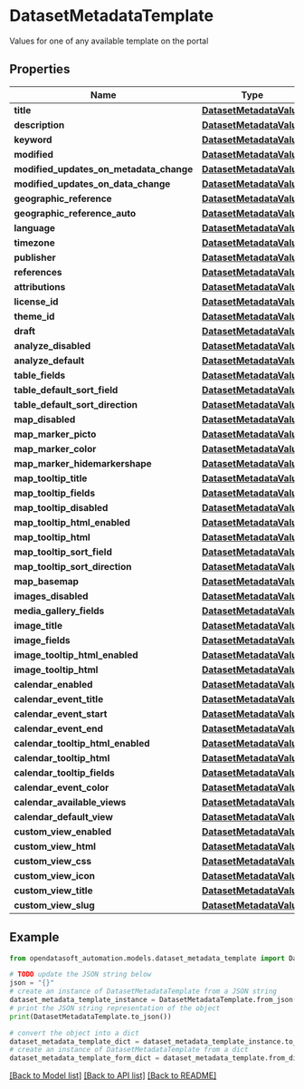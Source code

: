 # DatasetMetadataTemplate

Values for one of any available template on the portal

## Properties

Name | Type | Description | Notes
------------ | ------------- | ------------- | -------------
**title** | [**DatasetMetadataValue**](DatasetMetadataValue.md) |  | [optional] 
**description** | [**DatasetMetadataValue**](DatasetMetadataValue.md) |  | [optional] 
**keyword** | [**DatasetMetadataValue**](DatasetMetadataValue.md) |  | [optional] 
**modified** | [**DatasetMetadataValue**](DatasetMetadataValue.md) |  | [optional] 
**modified_updates_on_metadata_change** | [**DatasetMetadataValue**](DatasetMetadataValue.md) |  | [optional] 
**modified_updates_on_data_change** | [**DatasetMetadataValue**](DatasetMetadataValue.md) |  | [optional] 
**geographic_reference** | [**DatasetMetadataValue**](DatasetMetadataValue.md) |  | [optional] 
**geographic_reference_auto** | [**DatasetMetadataValue**](DatasetMetadataValue.md) |  | [optional] 
**language** | [**DatasetMetadataValue**](DatasetMetadataValue.md) |  | [optional] 
**timezone** | [**DatasetMetadataValue**](DatasetMetadataValue.md) |  | [optional] 
**publisher** | [**DatasetMetadataValue**](DatasetMetadataValue.md) |  | [optional] 
**references** | [**DatasetMetadataValue**](DatasetMetadataValue.md) |  | [optional] 
**attributions** | [**DatasetMetadataValue**](DatasetMetadataValue.md) |  | [optional] 
**license_id** | [**DatasetMetadataValue**](DatasetMetadataValue.md) |  | [optional] 
**theme_id** | [**DatasetMetadataValue**](DatasetMetadataValue.md) |  | [optional] 
**draft** | [**DatasetMetadataValue**](DatasetMetadataValue.md) |  | [optional] 
**analyze_disabled** | [**DatasetMetadataValue**](DatasetMetadataValue.md) |  | [optional] 
**analyze_default** | [**DatasetMetadataValue**](DatasetMetadataValue.md) |  | [optional] 
**table_fields** | [**DatasetMetadataValue**](DatasetMetadataValue.md) |  | [optional] 
**table_default_sort_field** | [**DatasetMetadataValue**](DatasetMetadataValue.md) |  | [optional] 
**table_default_sort_direction** | [**DatasetMetadataValue**](DatasetMetadataValue.md) |  | [optional] 
**map_disabled** | [**DatasetMetadataValue**](DatasetMetadataValue.md) |  | [optional] 
**map_marker_picto** | [**DatasetMetadataValue**](DatasetMetadataValue.md) |  | [optional] 
**map_marker_color** | [**DatasetMetadataValue**](DatasetMetadataValue.md) |  | [optional] 
**map_marker_hidemarkershape** | [**DatasetMetadataValue**](DatasetMetadataValue.md) |  | [optional] 
**map_tooltip_title** | [**DatasetMetadataValue**](DatasetMetadataValue.md) |  | [optional] 
**map_tooltip_fields** | [**DatasetMetadataValue**](DatasetMetadataValue.md) |  | [optional] 
**map_tooltip_disabled** | [**DatasetMetadataValue**](DatasetMetadataValue.md) |  | [optional] 
**map_tooltip_html_enabled** | [**DatasetMetadataValue**](DatasetMetadataValue.md) |  | [optional] 
**map_tooltip_html** | [**DatasetMetadataValue**](DatasetMetadataValue.md) |  | [optional] 
**map_tooltip_sort_field** | [**DatasetMetadataValue**](DatasetMetadataValue.md) |  | [optional] 
**map_tooltip_sort_direction** | [**DatasetMetadataValue**](DatasetMetadataValue.md) |  | [optional] 
**map_basemap** | [**DatasetMetadataValue**](DatasetMetadataValue.md) |  | [optional] 
**images_disabled** | [**DatasetMetadataValue**](DatasetMetadataValue.md) |  | [optional] 
**media_gallery_fields** | [**DatasetMetadataValue**](DatasetMetadataValue.md) |  | [optional] 
**image_title** | [**DatasetMetadataValue**](DatasetMetadataValue.md) |  | [optional] 
**image_fields** | [**DatasetMetadataValue**](DatasetMetadataValue.md) |  | [optional] 
**image_tooltip_html_enabled** | [**DatasetMetadataValue**](DatasetMetadataValue.md) |  | [optional] 
**image_tooltip_html** | [**DatasetMetadataValue**](DatasetMetadataValue.md) |  | [optional] 
**calendar_enabled** | [**DatasetMetadataValue**](DatasetMetadataValue.md) |  | [optional] 
**calendar_event_title** | [**DatasetMetadataValue**](DatasetMetadataValue.md) |  | [optional] 
**calendar_event_start** | [**DatasetMetadataValue**](DatasetMetadataValue.md) |  | [optional] 
**calendar_event_end** | [**DatasetMetadataValue**](DatasetMetadataValue.md) |  | [optional] 
**calendar_tooltip_html_enabled** | [**DatasetMetadataValue**](DatasetMetadataValue.md) |  | [optional] 
**calendar_tooltip_html** | [**DatasetMetadataValue**](DatasetMetadataValue.md) |  | [optional] 
**calendar_tooltip_fields** | [**DatasetMetadataValue**](DatasetMetadataValue.md) |  | [optional] 
**calendar_event_color** | [**DatasetMetadataValue**](DatasetMetadataValue.md) |  | [optional] 
**calendar_available_views** | [**DatasetMetadataValue**](DatasetMetadataValue.md) |  | [optional] 
**calendar_default_view** | [**DatasetMetadataValue**](DatasetMetadataValue.md) |  | [optional] 
**custom_view_enabled** | [**DatasetMetadataValue**](DatasetMetadataValue.md) |  | [optional] 
**custom_view_html** | [**DatasetMetadataValue**](DatasetMetadataValue.md) |  | [optional] 
**custom_view_css** | [**DatasetMetadataValue**](DatasetMetadataValue.md) |  | [optional] 
**custom_view_icon** | [**DatasetMetadataValue**](DatasetMetadataValue.md) |  | [optional] 
**custom_view_title** | [**DatasetMetadataValue**](DatasetMetadataValue.md) |  | [optional] 
**custom_view_slug** | [**DatasetMetadataValue**](DatasetMetadataValue.md) |  | [optional] 

## Example

```python
from opendatasoft_automation.models.dataset_metadata_template import DatasetMetadataTemplate

# TODO update the JSON string below
json = "{}"
# create an instance of DatasetMetadataTemplate from a JSON string
dataset_metadata_template_instance = DatasetMetadataTemplate.from_json(json)
# print the JSON string representation of the object
print(DatasetMetadataTemplate.to_json())

# convert the object into a dict
dataset_metadata_template_dict = dataset_metadata_template_instance.to_dict()
# create an instance of DatasetMetadataTemplate from a dict
dataset_metadata_template_form_dict = dataset_metadata_template.from_dict(dataset_metadata_template_dict)
```
[[Back to Model list]](../README.md#documentation-for-models) [[Back to API list]](../README.md#documentation-for-api-endpoints) [[Back to README]](../README.md)


